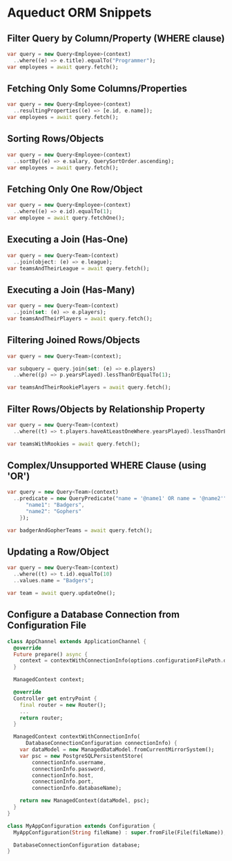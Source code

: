 # Aqueduct ORM Snippets

## Filter Query by Column/Property (WHERE clause)

```dart
var query = new Query<Employee>(context)
  ..where((e) => e.title).equalTo("Programmer");
var employees = await query.fetch();
```

## Fetching Only Some Columns/Properties

```dart
var query = new Query<Employee>(context)
  ..resultingProperties((e) => [e.id, e.name]);
var employees = await query.fetch();
```

## Sorting Rows/Objects

```dart
var query = new Query<Employee>(context)
  ..sortBy((e) => e.salary, QuerySortOrder.ascending);
var employees = await query.fetch();
```

## Fetching Only One Row/Object

```dart
var query = new Query<Employee>(context)
  ..where((e) => e.id).equalTo(1);
var employee = await query.fetchOne();
```

## Executing a Join (Has-One)

```dart
var query = new Query<Team>(context)
  ..join(object: (e) => e.league);
var teamsAndTheirLeague = await query.fetch();
```

## Executing a Join (Has-Many)

```dart
var query = new Query<Team>(context)
  ..join(set: (e) => e.players);
var teamsAndTheirPlayers = await query.fetch();
```

## Filtering Joined Rows/Objects

```dart
var query = new Query<Team>(context);

var subquery = query.join(set: (e) => e.players)
  ..where((p) => p.yearsPlayed).lessThanOrEqualTo(1);

var teamsAndTheirRookiePlayers = await query.fetch();
```

## Filter Rows/Objects by Relationship Property

```dart
var query = new Query<Team>(context)
  ..where((t) => t.players.haveAtLeastOneWhere.yearsPlayed).lessThanOrEqualTo(1);

var teamsWithRookies = await query.fetch();
```

## Complex/Unsupported WHERE Clause (using 'OR')

```dart
var query = new Query<Team>(context)
  ..predicate = new QueryPredicate("name = '@name1' OR name = '@name2'", {
      "name1": "Badgers",
      "name2": "Gophers"
    });

var badgerAndGopherTeams = await query.fetch();
```

## Updating a Row/Object

```dart
var query = new Query<Team>(context)
  ..where((t) => t.id).equalTo(10)
  ..values.name = "Badgers";

var team = await query.updateOne();
```

## Configure a Database Connection from Configuration File

```dart
class AppChannel extends ApplicationChannel {
  @override
  Future prepare() async {
    context = contextWithConnectionInfo(options.configurationFilePath.database);
  }

  ManagedContext context;

  @override
  Controller get entryPoint {
    final router = new Router();
    ...
    return router;
  }

  ManagedContext contextWithConnectionInfo(
      DatabaseConnectionConfiguration connectionInfo) {
    var dataModel = new ManagedDataModel.fromCurrentMirrorSystem();
    var psc = new PostgreSQLPersistentStore(
        connectionInfo.username,
        connectionInfo.password,
        connectionInfo.host,
        connectionInfo.port,
        connectionInfo.databaseName);

    return new ManagedContext(dataModel, psc);
  }
}

class MyAppConfiguration extends Configuration {
  MyAppConfiguration(String fileName) : super.fromFile(File(fileName));

  DatabaseConnectionConfiguration database;
}

```
